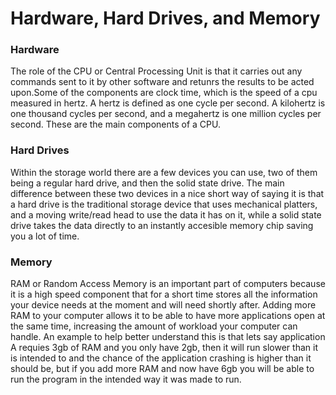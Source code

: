 # Hardware, Hard Drives, and Memory


### Hardware
The role of the CPU or Central Processing Unit is that it carries out any commands sent to it by other software and retunrs the results to be acted upon.Some of the components are clock time, which is the speed of a cpu measured in hertz. A hertz is defined as one cycle per second. A kilohertz is one thousand cycles per second, and a megahertz is one million cycles per second. These are the main components of a CPU.

### Hard Drives
Within the storage world there are a few devices you can use, two of them being a regular hard drive, and then the solid state drive. The main difference between these two devices in a nice short way of saying it is that a hard drive is the traditional storage device that uses mechanical platters, and a moving write/read head to use the data it has on it, while a solid state drive takes the data directly to an instantly accesible memory chip saving you a lot of time. 

### Memory
RAM or Random Access Memory is an important part of computers because it is a high speed component that for a short time stores all the information your device needs at the moment and will need shortly after. Adding more RAM to your computer allows it to be able to have more applications open at the same time, increasing the amount of workload your computer can handle. An example to help better understand this is that lets say application A requies 3gb of RAM and you only have 2gb, then it will run slower than it is intended to and the chance of the application crashing is higher than it should be, but if you add more RAM and now have 6gb you will be able to run the program in the intended way it was made to run.
